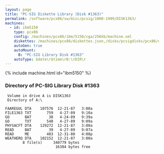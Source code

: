 ```yaml
---
layout: page
title: "PC-SIG Diskette Library (Disk #1363)"
permalink: /software/pcx86/sw/misc/pcsig/1000-1999/DISK1363/
machines:
  - id: ibm5150
    type: pcx86
    config: /machines/pcx86/ibm/5150/cga/256kb/machine.xml
    diskettes: /machines/pcx86/diskettes.json,/disks/pcsigdisks/pcx86/diskettes.json
    autoGen: true
    autoMount:
      B: "PC-SIG Library Disk #1363"
    autoType: $date\r$time\rB:\rDIR\r
---
```


{% include machine.html id="ibm5150" %}

### Directory of PC-SIG Library Disk #1363

     Volume in drive A is DISK1363
     Directory of A:\

    FAAREGUL DTA    107576  12-21-87   3:00a
    FILE1363 TXT       759   4-27-89   9:10a
    GO       BAT        38   4-24-89   9:39a
    GO       TXT       540   4-27-89   9:09a
    PHYSACFT DTA    129272  12-21-87   3:00a
    READ     BAT        39   4-27-89   9:07a
    READ     ME        403  12-31-80   4:08p
    WEATHERQ DTA    102152  12-21-87   3:00a
            8 file(s)     340779 bytes
                           16384 bytes free

